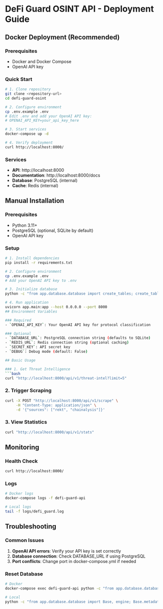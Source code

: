 # DeFi Guard OSINT API - Deployment Guide

## Docker Deployment (Recommended)

### Prerequisites
- Docker and Docker Compose
- OpenAI API key

### Quick Start
```bash
# 1. Clone repository
git clone <repository-url>
cd defi-guard-osint

# 2. Configure environment
cp .env.example .env
# Edit .env and add your OpenAI API key:
# OPENAI_API_KEY=your_api_key_here

# 3. Start services
docker-compose up -d

# 4. Verify deployment
curl http://localhost:8000/
```

### Services
- **API**: http://localhost:8000
- **Documentation**: http://localhost:8000/docs
- **Database**: PostgreSQL (internal)
- **Cache**: Redis (internal)

## Manual Installation

### Prerequisites
- Python 3.11+
- PostgreSQL (optional, SQLite by default)
- OpenAI API key

### Setup
```bash
# 1. Install dependencies
pip install -r requirements.txt

# 2. Configure environment
cp .env.example .env
# Add your OpenAI API key to .env

# 3. Initialize database
python -c "from app.database.database import create_tables; create_tables()"

# 4. Run application
uvicorn app.main:app --host 0.0.0.0 --port 8000
## Environment Variables

### Required
- `OPENAI_API_KEY`: Your OpenAI API key for protocol classification

### Optional  
- `DATABASE_URL`: PostgreSQL connection string (defaults to SQLite)
- `REDIS_URL`: Redis connection string (optional caching)
- `SECRET_KEY`: API secret key
- `DEBUG`: Debug mode (default: False)

## Basic Usage

### 1. Get Threat Intelligence
```bash
curl "http://localhost:8000/api/v1/threat-intel?limit=5"
```

### 2. Trigger Scraping
```bash
curl -X POST "http://localhost:8000/api/v1/scrape" \
     -H "Content-Type: application/json" \
     -d '{"sources": ["rekt", "chainalysis"]}'
```

### 3. View Statistics
```bash
curl "http://localhost:8000/api/v1/stats"
```

## Monitoring

### Health Check
```bash
curl http://localhost:8000/
```

### Logs
```bash
# Docker logs
docker-compose logs -f defi-guard-api

# Local logs
tail -f logs/defi_guard.log
```

## Troubleshooting

### Common Issues
1. **OpenAI API errors**: Verify your API key is set correctly
2. **Database connection**: Check DATABASE_URL if using PostgreSQL
3. **Port conflicts**: Change port in docker-compose.yml if needed

### Reset Database
```bash
# Docker
docker-compose exec defi-guard-api python -c "from app.database.database import Base, engine; Base.metadata.drop_all(engine); Base.metadata.create_all(engine)"

# Local
python -c "from app.database.database import Base, engine; Base.metadata.drop_all(engine); Base.metadata.create_all(engine)"
```
